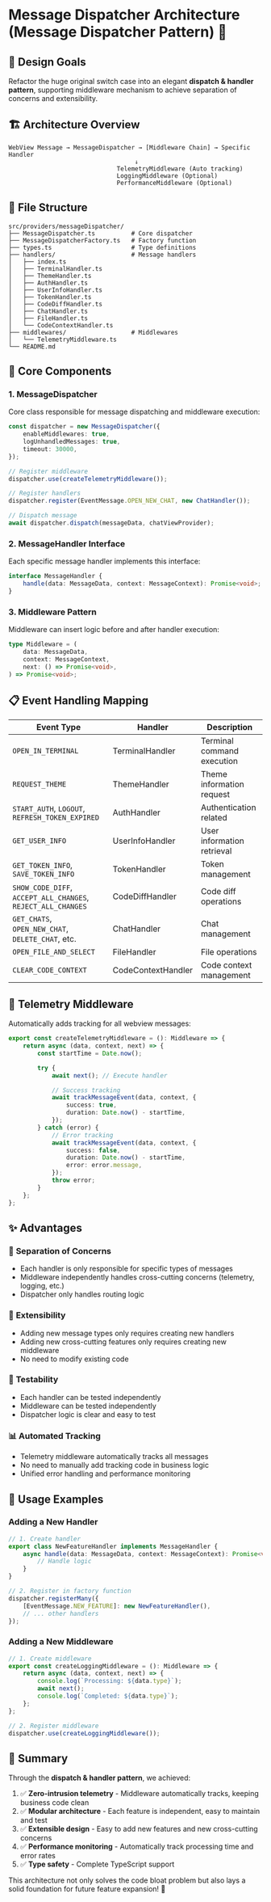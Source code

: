 # Message Dispatcher Architecture (Message Dispatcher Pattern) 🚀

## 🎯 Design Goals

Refactor the huge original switch case into an elegant **dispatch & handler pattern**, supporting
middleware mechanism to achieve separation of concerns and extensibility.

## 🏗️ Architecture Overview

```
WebView Message → MessageDispatcher → [Middleware Chain] → Specific Handler
                                   ↓
                              TelemetryMiddleware (Auto tracking)
                              LoggingMiddleware (Optional)
                              PerformanceMiddleware (Optional)
```

## 📁 File Structure

```
src/providers/messageDispatcher/
├── MessageDispatcher.ts          # Core dispatcher
├── MessageDispatcherFactory.ts   # Factory function
├── types.ts                      # Type definitions
├── handlers/                     # Message handlers
│   ├── index.ts
│   ├── TerminalHandler.ts
│   ├── ThemeHandler.ts
│   ├── AuthHandler.ts
│   ├── UserInfoHandler.ts
│   ├── TokenHandler.ts
│   ├── CodeDiffHandler.ts
│   ├── ChatHandler.ts
│   ├── FileHandler.ts
│   └── CodeContextHandler.ts
├── middlewares/                  # Middlewares
│   └── TelemetryMiddleware.ts
└── README.md
```

## 🔧 Core Components

### 1. MessageDispatcher

Core class responsible for message dispatching and middleware execution:

```typescript
const dispatcher = new MessageDispatcher({
	enableMiddlewares: true,
	logUnhandledMessages: true,
	timeout: 30000,
});

// Register middleware
dispatcher.use(createTelemetryMiddleware());

// Register handlers
dispatcher.register(EventMessage.OPEN_NEW_CHAT, new ChatHandler());

// Dispatch message
await dispatcher.dispatch(messageData, chatViewProvider);
```

### 2. MessageHandler Interface

Each specific message handler implements this interface:

```typescript
interface MessageHandler {
	handle(data: MessageData, context: MessageContext): Promise<void>;
}
```

### 3. Middleware Pattern

Middleware can insert logic before and after handler execution:

```typescript
type Middleware = (
	data: MessageData,
	context: MessageContext,
	next: () => Promise<void>,
) => Promise<void>;
```

## 📋 Event Handling Mapping

| Event Type                                                   | Handler            | Description                |
| ------------------------------------------------------------ | ------------------ | -------------------------- |
| `OPEN_IN_TERMINAL`                                           | TerminalHandler    | Terminal command execution |
| `REQUEST_THEME`                                              | ThemeHandler       | Theme information request  |
| `START_AUTH`, `LOGOUT`, `REFRESH_TOKEN_EXPIRED`              | AuthHandler        | Authentication related     |
| `GET_USER_INFO`                                              | UserInfoHandler    | User information retrieval |
| `GET_TOKEN_INFO`, `SAVE_TOKEN_INFO`                          | TokenHandler       | Token management           |
| `SHOW_CODE_DIFF`, `ACCEPT_ALL_CHANGES`, `REJECT_ALL_CHANGES` | CodeDiffHandler    | Code diff operations       |
| `GET_CHATS`, `OPEN_NEW_CHAT`, `DELETE_CHAT`, etc.            | ChatHandler        | Chat management            |
| `OPEN_FILE_AND_SELECT`                                       | FileHandler        | File operations            |
| `CLEAR_CODE_CONTEXT`                                         | CodeContextHandler | Code context management    |

## 🎯 Telemetry Middleware

Automatically adds tracking for all webview messages:

```typescript
export const createTelemetryMiddleware = (): Middleware => {
	return async (data, context, next) => {
		const startTime = Date.now();

		try {
			await next(); // Execute handler

			// Success tracking
			await trackMessageEvent(data, context, {
				success: true,
				duration: Date.now() - startTime,
			});
		} catch (error) {
			// Error tracking
			await trackMessageEvent(data, context, {
				success: false,
				duration: Date.now() - startTime,
				error: error.message,
			});
			throw error;
		}
	};
};
```

## ✨ Advantages

### 🎯 **Separation of Concerns**

- Each handler is only responsible for specific types of messages
- Middleware independently handles cross-cutting concerns (telemetry, logging, etc.)
- Dispatcher only handles routing logic

### 🔧 **Extensibility**

- Adding new message types only requires creating new handlers
- Adding new cross-cutting features only requires creating new middleware
- No need to modify existing code

### 🧪 **Testability**

- Each handler can be tested independently
- Middleware can be tested independently
- Dispatcher logic is clear and easy to test

### 📊 **Automated Tracking**

- Telemetry middleware automatically tracks all messages
- No need to manually add tracking code in business logic
- Unified error handling and performance monitoring

## 🚀 Usage Examples

### Adding a New Handler

```typescript
// 1. Create handler
export class NewFeatureHandler implements MessageHandler {
	async handle(data: MessageData, context: MessageContext): Promise<void> {
		// Handle logic
	}
}

// 2. Register in factory function
dispatcher.registerMany({
	[EventMessage.NEW_FEATURE]: new NewFeatureHandler(),
	// ... other handlers
});
```

### Adding a New Middleware

```typescript
// 1. Create middleware
export const createLoggingMiddleware = (): Middleware => {
	return async (data, context, next) => {
		console.log(`Processing: ${data.type}`);
		await next();
		console.log(`Completed: ${data.type}`);
	};
};

// 2. Register middleware
dispatcher.use(createLoggingMiddleware());
```

## 🎉 Summary

Through the **dispatch & handler pattern**, we achieved:

1. ✅ **Zero-intrusion telemetry** - Middleware automatically tracks, keeping business code clean
2. ✅ **Modular architecture** - Each feature is independent, easy to maintain and test
3. ✅ **Extensible design** - Easy to add new features and new cross-cutting concerns
4. ✅ **Performance monitoring** - Automatically track processing time and error rates
5. ✅ **Type safety** - Complete TypeScript support

This architecture not only solves the code bloat problem but also lays a solid foundation for future
feature expansion! 🎯
